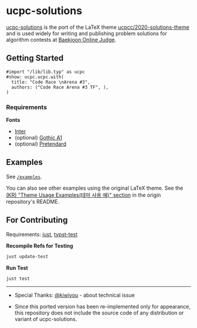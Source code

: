 # ucpc-solutions

[ucpc-solutions](https://github.com/ShapeLayer/ucpc-solutions__typst) is the port of the LaTeX theme [ucpcc/2020-solutions-theme](https://github.com/ucpcc/2020-solutions-theme) and is used widely for writing and publishing problem solutions for algorithm contests at [Baekjoon Online Judge](https://acmicpc.net).

## Getting Started

```typst
#import "/lib/lib.typ" as ucpc
#show: ucpc.ucpc.with(
  title: "Code Race \nArena #3",
  authors: ("Code Race Arena #3 TF", ),
)
```

### Requirements

**Fonts**
- [Inter](https://fonts.google.com/specimen/Inter)
- (optional) [Gothic A1](https://fonts.google.com/specimen/Gothic+A1)
- (optional) [Pretendard](https://github.com/orioncactus/pretendard/blob/main/packages/pretendard/docs/en/README.md)

## Examples

See [`/examples`](/examples/).

You can also see other examples using the original LaTeX theme. See the [(KR) "Theme Usage Examples(테마 사용 예)" section](https://github.com/ucpcc/2020-solutions-theme#%ED%85%8C%EB%A7%88-%EC%82%AC%EC%9A%A9-%EC%98%88) in the origin repository's README.

## For Contributing

Requirements: [just](https://github.com/casey/just), [typst-test](https://github.com/tingerrr/typst-test)

**Recompile Refs for Testing**
```sh
just update-test
```

**Run Test**
```sh
just test
```

---

* Special Thanks: [@kiwiyou](https://github.com/kiwiyou) - about technical issue 

* Since this ported version has been re-implemented only for appearance, this repository does not include the source code of any distribution or variant of ucpc-solutions.

